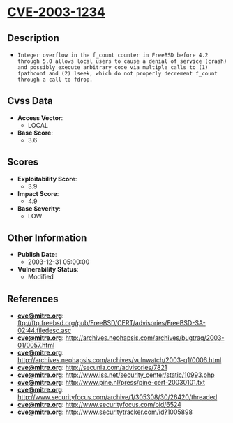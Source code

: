 
# [CVE-2003-1234](ftp://ftp.freebsd.org/pub/FreeBSD/CERT/advisories/FreeBSD-SA-02:44.filedesc.asc)

## Description

- `Integer overflow in the f_count counter in FreeBSD before 4.2 through 5.0 allows local users to cause a denial of service (crash) and possibly execute arbitrary code via multiple calls to (1) fpathconf and (2) lseek, which do not properly decrement f_count through a call to fdrop.`

## Cvss Data

- **Access Vector**:
  - LOCAL
- **Base Score**:
  - 3.6

## Scores

- **Exploitability Score**:
  - 3.9
- **Impact Score**:
  - 4.9
- **Base Severity**:
  - LOW

## Other Information

- **Publish Date**:
  - 2003-12-31 05:00:00
- **Vulnerability Status**:
  - Modified

## References

- **cve@mitre.org**: ftp://ftp.freebsd.org/pub/FreeBSD/CERT/advisories/FreeBSD-SA-02:44.filedesc.asc
- **cve@mitre.org**: http://archives.neohapsis.com/archives/bugtraq/2003-01/0057.html
- **cve@mitre.org**: http://archives.neohapsis.com/archives/vulnwatch/2003-q1/0006.html
- **cve@mitre.org**: http://secunia.com/advisories/7821
- **cve@mitre.org**: http://www.iss.net/security_center/static/10993.php
- **cve@mitre.org**: http://www.pine.nl/press/pine-cert-20030101.txt
- **cve@mitre.org**: http://www.securityfocus.com/archive/1/305308/30/26420/threaded
- **cve@mitre.org**: http://www.securityfocus.com/bid/6524
- **cve@mitre.org**: http://www.securitytracker.com/id?1005898
